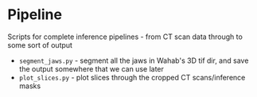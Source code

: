 Pipeline
====

Scripts for complete inference pipelines - from CT scan data through
to some sort of output

 - `segment_jaws.py` - segment all the jaws in Wahab's 3D tif dir, and save the output somewhere that we can use later
 - `plot_slices.py` - plot slices through the cropped CT scans/inference masks
